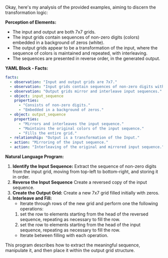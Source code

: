 Okay, here's my analysis of the provided examples, aiming to discern the transformation logic:

**Perception of Elements:**

*   The input and output are both 7x7 grids.
*   The input grids contain sequences of non-zero digits (colors) embedded in a background of zeros (white).
*   The output grids appear to be a transformation of the input, where the sequence of colors is maintained and repeated, with interleaving.
*   The sequences are presented in reverse order, in the generated output.

**YAML Block - Facts:**


```yaml
facts:
  - observation: "Input and output grids are 7x7."
  - observation: "Input grids contain sequences of non-zero digits within a background of zeros."
  - observation: "Output grids mirror and interleave input sequences."
  - object: input_sequence
    properties:
      - "Consists of non-zero digits."
      - "Embedded in a background of zeros."
  - object: output_sequence
    properties:
      - "Mirrors and interleaves the input sequence."
      - "Maintains the original colors of the input sequence."
      - "Fills the entire grid."
  - relationship: "Output is a transformation of the Input."
  - action: "Mirroring of the input sequence."
  - action: "Interleaving of the original and mirrored input sequence."
```


**Natural Language Program:**

1.  **Identify the Input Sequence:** Extract the sequence of non-zero digits from the input grid, moving from top-left to bottom-right, and storing it in order.
2.  **Reverse the Input Sequence** Create a reversed copy of the input sequence.
3. **Create the Output Grid:** Create a new 7x7 grid filled initially with zeros.
4.  **Interleave and Fill:**
    *   Iterate through rows of the new grid and perform one the following operations:
     1. set the row to elements starting from the head of the reversed sequence, repeating as necessary to fill the row.
     2.  set the row to elements starting from the head of the input sequence, repeating as necessary to fill the row.
    * Iterate between filling with each operation.

This program describes how to extract the meaningful sequence, manipulate it, and then place it within the output grid structure.
